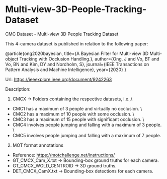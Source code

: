 # Multi-view-3D-People-Tracking-Dataset

CMC Dataset - Multi-view 3D People Tracking Dataset

This 4-camera dataset is published in relation to the following paper: 

@article{ong2020bayesian,
  title={A Bayesian Filter for Multi-view 3D Multi-object Tracking with Occlusion Handling.},
  author={Ong, J and Vo, BT and Vo, BN and Kim, DY and Nordholm, S},
  journal={IEEE Transactions on Pattern Analysis and Machine Intelligence},
  year={2020}
}

Url: https://ieeexplore.ieee.org/document/9242263


Description:

1) CMCX -> Folders containing the respective datasets, i.e.,\\
- CMC1 has a maximum of 3 people and virtually no occlusion. \\
- CMC2 has a maximum of 10 people with some occlusion. \\
- CMC3 has a maximum of 15 people with significant occlusion. \\
- CMC4 involves people jumping and falling with a maximum of 3 people. \\ 
- CMC5 involves people jumping and falling with a maximum of 7 people. 

2) MOT format annotations
- Reference: https://motchallenge.net/instructions/
- GT_CMCX_Cam_X.txt -> Bounding-box ground truths for each camera. 
- GT_CMCX_WOLD_CENTROID -> 3D ground truths. 
- DET_CMCX_CamX.txt -> Bounding-box detections for each camera. 



